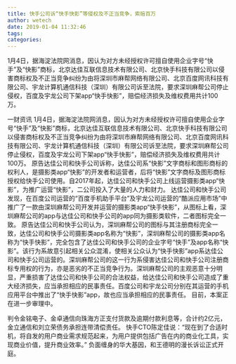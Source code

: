 ```yaml
---
title: 快手公司诉“快手快影”等侵权及不正当竞争，索赔百万
author: wetech
date: 2019-01-04 11:32:46
tags: 
categories: 
---
```

1月4日，据海淀法院网消息，因认为对方未经授权许可擅自使用企业字号“快手”及“快影”商标，北京达佳互联信息技术有限公司、北京快手科技有限公司以侵害商标权及不正当竞争纠纷为由将深圳市麻帮网络有限公司、北京百度网讯科技有限公司、宇龙计算机通信科技（深圳）有限公司诉至法院，要求深圳麻帮公司停止侵权，百度及宇龙公司下架app“快手快影”，赔偿经济损失及维权费用共计100万。
<!-- more -->
一财资讯
1月4日，据海淀法院网消息，因认为对方未经授权许可擅自使用企业字号“快手”及“快影”商标，北京达佳互联信息技术有限公司、北京快手科技有限公司以侵害商标权及不正当竞争纠纷为由将深圳市麻帮网络有限公司、北京百度网讯科技有限公司、宇龙计算机通信科技（深圳）有限公司诉至法院，要求深圳麻帮公司停止侵权，百度及宇龙公司下架app“快手快影”，赔偿经济损失及维权费用共计100万。
原告达佳公司和快手公司诉称，达佳公司系“快影”文字商标和图形商标的权利人，是摄影类app“快影”的开发者和运营者，后将“快影”文字商标及图形商标授权给快手公司使用。自2017年起，达佳公司和快手公司上线运营摄影类app“快影”，为推广运营“快影”，二公司投入了大量的人力和财力。
达佳公司和快手公司发现，在百度公司运营的“百度手机助手平台”及宇龙公司运营的“酷派应用市场”中推广了一款由深圳麻帮公司开发并运营的摄影类app“快手快影”，从图标上看，深圳麻帮公司的app与达佳公司和快手公司的app同为摄影类软件，二者图标完全一致。
原告达佳公司和快手公司认为，深圳麻帮公司的图标与其注册商标完全一致，达佳公司和快手公司摄影类app名称为“快影”，深圳麻帮公司的摄影类app名称为“快手快影”，完全包含了达佳公司和快手公司的企业字号“快手”及app名称“快影”。该行为系故意引起相关公众混淆，使相关公众认为“快手快影”app系达佳公司和快手公司运营的。深圳麻帮公司的这一行为系侵害达佳公司和快手公司注册商标专用权的行为，亦是恶劣的不正当竞争行为。深圳麻帮公司的主观恶意十分明显，严重损害了达佳公司和快手公司的合法权益，给达佳公司和快手公司造成了重大经济损失，应当承担相应的民事责任。百度公司和宇龙公司分别在其运营的手机应用平台中推出了“快手快影”app，故也应当承担相应的民事责任。
目前，本案正在进一步审理中。
 
 
判令金铭电子、金卓通信向珠海方正支付货款及逾期付款利息等，合计约2亿元，金立通信和刘立荣债务承担连带清偿责任。
快手CTO陈定佳说：“现在到了合适时机，将自发的用户商业需求规范起来，为用户提供包括广告在内的商业化工具，实现商业价值，提升商业效率。”
负面缠身的华大基因，和王德明的漫长诉讼正式开庭。
